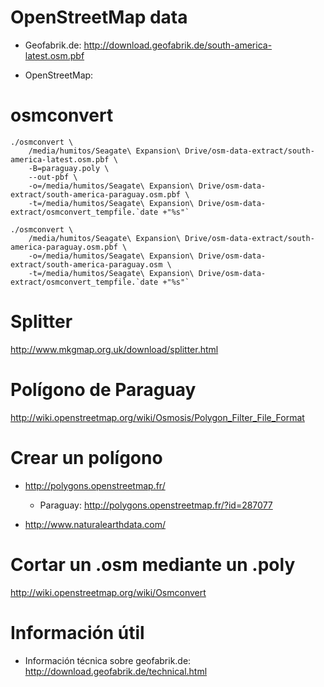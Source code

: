 # OpenStreetMap data

- Geofabrik.de: http://download.geofabrik.de/south-america-latest.osm.pbf

- OpenStreetMap:

# osmconvert

```
./osmconvert \
    /media/humitos/Seagate\ Expansion\ Drive/osm-data-extract/south-america-latest.osm.pbf \
	-B=paraguay.poly \
	--out-pbf \
	-o=/media/humitos/Seagate\ Expansion\ Drive/osm-data-extract/south-america-paraguay.osm.pbf \
	-t=/media/humitos/Seagate\ Expansion\ Drive/osm-data-extract/osmconvert_tempfile.`date +"%s"`
```

```
./osmconvert \
    /media/humitos/Seagate\ Expansion\ Drive/osm-data-extract/south-america-paraguay.osm.pbf \
	-o=/media/humitos/Seagate\ Expansion\ Drive/osm-data-extract/south-america-paraguay.osm \
	-t=/media/humitos/Seagate\ Expansion\ Drive/osm-data-extract/osmconvert_tempfile.`date +"%s"`
```

# Splitter

http://www.mkgmap.org.uk/download/splitter.html

# Polígono de Paraguay

http://wiki.openstreetmap.org/wiki/Osmosis/Polygon_Filter_File_Format

# Crear un polígono

- http://polygons.openstreetmap.fr/
  - Paraguay: http://polygons.openstreetmap.fr/?id=287077

- http://www.naturalearthdata.com/

# Cortar un .osm mediante un .poly

http://wiki.openstreetmap.org/wiki/Osmconvert

# Información útil

- Información técnica sobre geofabrik.de: http://download.geofabrik.de/technical.html
